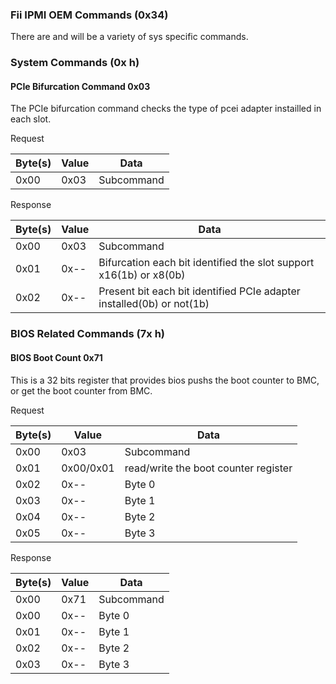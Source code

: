 ### Fii IPMI OEM Commands (0x34)

There are and will be a variety of sys specific commands.

### System Commands (0x h)

#### PCIe Bifurcation Command 0x03

The PCIe bifurcation command checks the type of pcei adapter instailled in
each slot.

Request

|Byte(s) |Value  |Data
|--------|-------|----
|0x00|0x03|Subcommand

Response

|Byte(s) |Value  |Data
|--------|-------|----
|0x00|0x03|Subcommand
|0x01|0x--|Bifurcation each bit identified the slot support x16(1b) or x8(0b)
|0x02|0x--|Present bit each bit identified PCIe adapter installed(0b) or not(1b)

### BIOS Related Commands (7x h)

#### BIOS Boot Count 0x71

This is a 32 bits register that provides bios pushs the boot counter to BMC, or 
get the boot counter from BMC.

Request

|Byte(s) |Value  |Data
|--------|-------|----
|0x00|0x03|Subcommand
|0x01|0x00/0x01| read/write the boot counter register
|0x02|0x--|Byte 0
|0x03|0x--|Byte 1
|0x04|0x--|Byte 2
|0x05|0x--|Byte 3

Response

|Byte(s) |Value  |Data
|--------|-------|----
|0x00|0x71|Subcommand
|0x00|0x--|Byte 0
|0x01|0x--|Byte 1
|0x02|0x--|Byte 2
|0x03|0x--|Byte 3
